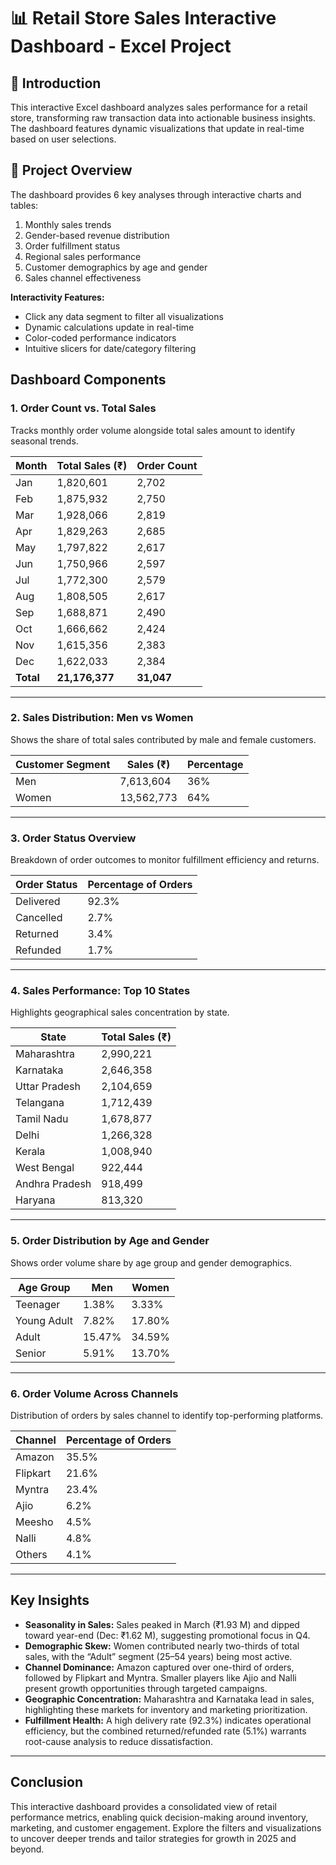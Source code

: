 # 📊 Retail Store Sales Interactive Dashboard - Excel Project

## 📌 Introduction
This interactive Excel dashboard analyzes sales performance for a retail store, transforming raw transaction data into actionable business insights. The dashboard features dynamic visualizations that update in real-time based on user selections.

## 📂 Project Overview
The dashboard provides 6 key analyses through interactive charts and tables:
1. Monthly sales trends
2. Gender-based revenue distribution
3. Order fulfillment status
4. Regional sales performance
5. Customer demographics by age and gender
6. Sales channel effectiveness

**Interactivity Features:**
- Click any data segment to filter all visualizations
- Dynamic calculations update in real-time
- Color-coded performance indicators
- Intuitive slicers for date/category filtering

## Dashboard Components  

### 1. Order Count vs. Total Sales  
Tracks monthly order volume alongside total sales amount to identify seasonal trends.

| Month | Total Sales (₹) | Order Count |
|-------|-----------------|-------------|
| Jan   | 1,820,601       | 2,702       |
| Feb   | 1,875,932       | 2,750       |
| Mar   | 1,928,066       | 2,819       |
| Apr   | 1,829,263       | 2,685       |
| May   | 1,797,822       | 2,617       |
| Jun   | 1,750,966       | 2,597       |
| Jul   | 1,772,300       | 2,579       |
| Aug   | 1,808,505       | 2,617       |
| Sep   | 1,688,871       | 2,490       |
| Oct   | 1,666,662       | 2,424       |
| Nov   | 1,615,356       | 2,383       |
| Dec   | 1,622,033       | 2,384       |
| **Total** | **21,176,377** | **31,047** |

---

### 2. Sales Distribution: Men vs Women  
Shows the share of total sales contributed by male and female customers.

| Customer Segment | Sales (₹)    | Percentage |
|------------------|--------------|------------|
| Men              | 7,613,604    | 36%        |
| Women            | 13,562,773   | 64%        |

---

### 3. Order Status Overview  
Breakdown of order outcomes to monitor fulfillment efficiency and returns.

| Order Status | Percentage of Orders |
|--------------|----------------------|
| Delivered    | 92.3%                |
| Cancelled    | 2.7%                 |
| Returned     | 3.4%                 |
| Refunded     | 1.7%                 |

---

### 4. Sales Performance: Top 10 States  
Highlights geographical sales concentration by state.

| State            | Total Sales (₹) |
|------------------|-----------------|
| Maharashtra      | 2,990,221       |
| Karnataka        | 2,646,358       |
| Uttar Pradesh    | 2,104,659       |
| Telangana        | 1,712,439       |
| Tamil Nadu       | 1,678,877       |
| Delhi            | 1,266,328       |
| Kerala           | 1,008,940       |
| West Bengal      |   922,444       |
| Andhra Pradesh   |   918,499       |
| Haryana          |   813,320       |

---

### 5. Order Distribution by Age and Gender  
Shows order volume share by age group and gender demographics.

| Age Group    | Men    | Women  |
|--------------|--------|--------|
| Teenager     | 1.38%  | 3.33%  |
| Young Adult  | 7.82%  | 17.80% |
| Adult        | 15.47% | 34.59% |
| Senior       | 5.91%  | 13.70% |

---

### 6. Order Volume Across Channels  
Distribution of orders by sales channel to identify top-performing platforms.

| Channel   | Percentage of Orders |
|-----------|----------------------|
| Amazon    | 35.5%                |
| Flipkart  | 21.6%                |
| Myntra    | 23.4%                |
| Ajio      | 6.2%                 |
| Meesho    | 4.5%                 |
| Nalli     | 4.8%                 |
| Others    | 4.1%                 |

---

## Key Insights  
- **Seasonality in Sales:** Sales peaked in March (₹1.93 M) and dipped toward year-end (Dec: ₹1.62 M), suggesting promotional focus in Q4.  
- **Demographic Skew:** Women contributed nearly two-thirds of total sales, with the “Adult” segment (25–54 years) being most active.  
- **Channel Dominance:** Amazon captured over one-third of orders, followed by Flipkart and Myntra. Smaller players like Ajio and Nalli present growth opportunities through targeted campaigns.  
- **Geographic Concentration:** Maharashtra and Karnataka lead in sales, highlighting these markets for inventory and marketing prioritization.  
- **Fulfillment Health:** A high delivery rate (92.3%) indicates operational efficiency, but the combined returned/refunded rate (5.1%) warrants root-cause analysis to reduce dissatisfaction.

---

## Conclusion  
This interactive dashboard provides a consolidated view of retail performance metrics, enabling quick decision-making around inventory, marketing, and customer engagement. Explore the filters and visualizations to uncover deeper trends and tailor strategies for growth in 2025 and beyond.

